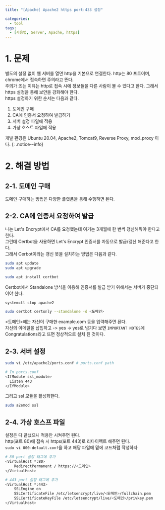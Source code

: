 ```yaml
---
title: "[Apache] Apache2 https port:433 설정"

categories:
  - tool
tags:
  - [사용법, Server, Apache, https]
---
```


# 1. 문제
별도의 설정 없이 웹 서버를 열면 http을 기본으로 연결한다. http는 80 포트이며, chrome에서 접속하면 주의라고 뜬다.</br>
주의가 뜨는 이유는 http로 접속 시에 정보들을 다른 사람이 볼 수 있다고 한다. 그래서 https 설정을 통해 보안을 강화해야 한다.</br>
https 설정하기 위한 순서는 다음과 같다.</br>
1. 도메인 구매
2. CA에 인증서 요청하여 발급하기
3. 서버 설정 파일에 적용
4. 가상 호스트 파일에 적용</br>

개발 환경은 Ubuntu 20.04, Apache2, Tomcat9, Reverse Proxy, mod_proxy 이다.
{: .notice--info}

# 2. 해결 방법

## 2-1. 도메인 구매
도메인 구매하는 방법은 다양한 플랫폼을 통해 수행하면 된다.</br>

## 2-2. CA에 인증서 요청하여 발급
나는 Let's Encrypt에서 CA를 요청했는데 여기는 3개월에 한 번씩 갱신해줘야 한다고 한다.</br>
그런데 Certbot을 사용하면 Let's Encrypt 인증서를 자동으로 발급/갱신 해준다고 한다.</br>
그래서 Cerbot이라는 갱신 봇을 설치하는 방법은 다음과 같다.</br>

```bash
sudo apt update
sudo apt upgrade

sudo apt install certbot
```

Certbot에서 Standalone 방식을 이용해 인증서를 발급 받기 위해서는 서버가 중단되어야 한다.</br>

```bash
systemctl stop apache2

sudo certbot certonly --standalone -d <도메인>
```

<도메인>에는 자신이 구매한 example.com 등을 입력해주면 된다.</br>
자신의 이메일을 삽입하고 -> yes -> yes로 넘기다 보면 `IMPORTANT NOTES`에 Congratulations라고 뜨면 정상적으로 설치 된 것이다.</br>

## 2-3. 서버 설정
```bash
sudo vi /etc/apache2/ports.conf # ports.conf path

# In ports.conf
<IfModule ssl_module>
  Listen 443
</IfModule>
```

그리고 ssl 모듈을 활성화한다.</br>

```bash
sudo a2emod ssl
```

## 2-4. 가상 호스프 파일
설정은 다 끝냈으니 적용만 시켜주면 된다.</br>
http(포트 80)에 접속 시 https(포트 443)로 리다이렉트 해주면 된다.</br>
`sudo vi 000-default.conf`을 하고 해당 파일에 밑에 코드처럼 작성하자</br>

```bash
# 80 port 설정 태그에 추가
<VirtualHost *:80>
	RedirectPermanent / https://<도메인>
</VirtualHost>

# 443 port 설정 태그에 추가
<VirtualHost *:443>
	SSLEngine on
	SSLCertificateFile /etc/letsencrypt/live/<도메인>/fullchain.pem
	SSLCertificateKeyFile /etc/letsencrypt/live/<도메인>/privkey.pem
</VirtualHost>
```